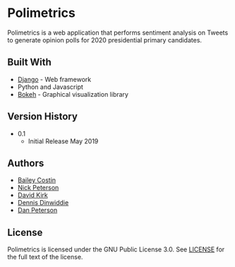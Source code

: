 # Polimetrics
Polimetrics is a web application that performs sentiment analysis on Tweets to generate opinion polls for 2020 presidential primary candidates.

## Built With
- [Django](https://www.djangoproject.com/) - Web framework
- Python and Javascript
- [Bokeh](https://bokeh.pydata.org/en/latest/) - Graphical visualization library

## Version History
- 0.1 
    * Initial Release May 2019

## Authors
- [Bailey Costin](https://github.com/bdcostin)
- [Nick Peterson](https://github.com/peterson-dev)
- [David Kirk](https://github.com/davidiskirk)
- [Dennis Dinwiddie](https://github.com/ddinwiddie)
- [Dan Peterson](https://github.com/peterson-dev)

## License
Polimetrics is licensed under the GNU Public License 3.0. See [LICENSE](LICENSE.md) for the full text of the license.
